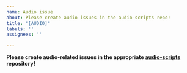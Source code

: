```yaml
---
name: Audio issue
about: Please create audio issues in the audio-scripts repo!
title: "[AUDIO]"
labels: ''
assignees: ''

---
```


**Please create audio-related issues in the appropriate [audio-scripts](https://github.com/eupnea-linux/audio-scripts) repository!**
